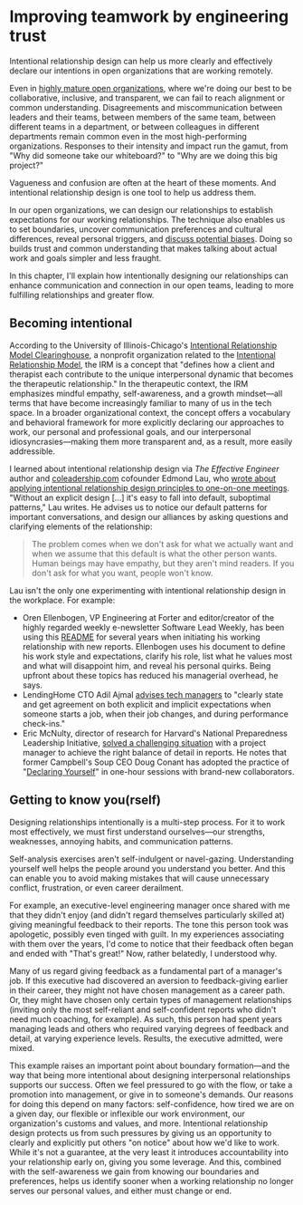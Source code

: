 # Improving teamwork by engineering trust
Intentional relationship design can help us more clearly and effectively declare our intentions in open organizations that are working remotely.

Even in [highly mature open organizations](https://opensource.com/open-organization/17/7/introducing-open-org-maturity-model), where we're doing our best to be collaborative, inclusive, and transparent, we can fail to reach alignment or common understanding.
Disagreements and miscommunication between leaders and their teams, between members of the same team, between different teams in a department, or between colleagues in different departments remain common even in the most high-performing organizations.
Responses to their intensity and impact run the gamut, from "Why did someone take our whiteboard?" to "Why are we doing this big project?"

Vagueness and confusion are often at the heart of these moments.
And intentional relationship design is one tool to help us address them.

In our open organizations, we can design our relationships to establish expectations for our working relationships.
The technique also enables us to set boundaries, uncover communication preferences and cultural differences, reveal personal triggers, and [discuss potential biases](https://opensource.com/open-organization/17/10/open-decision-bias-checklist).
Doing so builds trust and common understanding that makes talking about actual work and goals simpler and less fraught.

In this chapter, I'll explain how intentionally designing our relationships can enhance communication and connection in our open teams, leading to more fulfilling relationships and greater flow.

## Becoming intentional
According to the University of Illinois-Chicago's [Intentional Relationship Model Clearinghouse](https://irm.ahslabs.uic.edu), a nonprofit organization related to the [Intentional Relationship Model](http://irm.ahslabs.uic.edu/what-is-the-irm/), the IRM is a concept that "defines how a client and therapist each contribute to the unique interpersonal dynamic that becomes the therapeutic relationship." In the therapeutic context, the IRM emphasizes mindful empathy, self-awareness, and a growth mindset—all terms that have become increasingly familiar to many of us in the tech space.
In a broader organizational context, the concept offers a vocabulary and behavioral framework for more explicitly declaring our approaches to work, our personal and professional goals, and our interpersonal idiosyncrasies—making them more transparent and, as a result, more easily addressible.

I learned about intentional relationship design via *The Effective Engineer* author and [coleadership.com](http://coleadership.com) cofounder Edmond Lau, who [wrote about applying intentional relationship design principles to one-on-one meetings](http://www.effectiveengineer.com/blog/secret-to-effective-one-on-ones).
"Without an explicit design [...] it's easy to fall into default, suboptimal patterns," Lau writes.
He advises us to notice our default patterns for important conversations, and design our alliances by asking questions and clarifying elements of the relationship:

> The problem comes when we don't ask for what we actually want and when we assume that this default is what the other person wants.
> Human beings may have empathy, but they aren't mind readers.
> If you don't ask for what you want, people won't know.

Lau isn't the only one experimenting with intentional relationship design in the workplace.
For example:

- Oren Ellenbogen, VP Engineering at Forter and editor/creator of the highly regarded weekly e-newsletter Software Lead Weekly, has been using this [README](https://docs.google.com/document/d/1sx5ssYb_xMrmwPpyjD5xP7RvQ7cHweDYlRGn2SXztKw/edit) for several years when initiating his working relationship with new reports.
Ellenbogen uses his document to define his work style and expectations, clarify his role, list what he values most and what will disappoint him, and reveal his personal quirks.
Being upfront about these topics has reduced his managerial overhead, he says.
- LendingHome CTO Adil Ajmal [advises tech managers](http://firstround.com/review/veteran-cto-with-20-years-experience-answers-your-top-startup-building-questions/) to "clearly state and get agreement on both explicit and implicit expectations when someone starts a job, when their job changes, and during performance check-ins."
- Eric McNulty, director of research for Harvard's National Preparedness Leadership Initiative, [solved a challenging situation](https://www.oreilly.com/ideas/are-you-intentionally-designing-your-leadership-relationships) with a project manager to achieve the right balance of detail in reports.
He notes that former Campbell's Soup CEO Doug Conant has adopted the practice of "[Declaring Yourself](https://conantleadership.com/a-highly-effective-leadership-habit-for-building-relationships/)" in one-hour sessions with brand-new collaborators.

## Getting to know you(rself)
Designing relationships intentionally is a multi-step process.
For it to work most effectively, we must first understand ourselves—our strengths, weaknesses, annoying habits, and communication patterns.

Self-analysis exercises aren't self-indulgent or navel-gazing.
Understanding yourself well helps the people around you understand you better.
And this can enable you to avoid making mistakes that will cause unnecessary conflict, frustration, or even career derailment.

For example, an executive-level engineering manager once shared with me that they didn't enjoy (and didn't regard themselves particularly skilled at) giving meaningful feedback to their reports.
The tone this person took was apologetic, possibly even tinged with guilt.
In my experiences associating with them over the years, I'd come to notice that their feedback often began and ended with "That's great!" Now, rather belatedly, I understood why.

Many of us regard giving feedback as a fundamental part of a manager's job.
If this executive had discovered an aversion to feedback-giving earlier in their career, they might not have chosen management as a career path.
Or, they might have chosen only certain types of management relationships (inviting only the most self-reliant and self-confident reports who didn't need much coaching, for example).
As such, this person had spent years managing leads and others who required varying degrees of feedback and detail, at varying experience levels.
Results, the executive admitted, were mixed.

This example raises an important point about boundary formation—and the way that being more intentional about designing interpersonal relationships supports our success.
Often we feel pressured to go with the flow, or take a promotion into management, or give in to someone's demands.
Our reasons for doing this depend on many factors: self-confidence, how tired we are on a given day, our flexible or inflexible our work environment, our organization's customs and values, and more.
Intentional relationship design protects us from such pressures by giving us an opportunity to clearly and explicitly put others "on notice" about how we'd like to work.
While it's not a guarantee, at the very least it introduces accountability into your relationship early on, giving you some leverage.
And this, combined with the self-awareness we gain from knowing our boundaries and preferences, helps us identify sooner when a working relationship no longer serves our personal values, and either must change or end.
